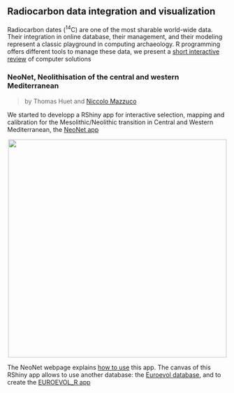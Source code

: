 ## Radiocarbon data integration and visualization

Radiocarbon dates (<sup>14</sup>C) are one of the most sharable world-wide data. Their integration in online database, their management, and their modeling represent a classic playground in computing archaeology. R programming offers different tools to manage these data, we present a [short interactive review](https://neolithic.shinyapps.io/C14dated_review/) of computer solutions

### NeoNet, Neolithisation of the central and western Mediterranean
> by Thomas Huet and [Niccolo Mazzuco](nicco.mazzucco@gmail.com)

We started to developp a RShiny app for interactive selection, mapping and calibration for the Mesolithic/Neolithic transition in Central and Western Mediterranean, the [NeoNet app](https://neolithic.shinyapps.io/NeoNet2/)

<center>

[<img src="/docs/imgs/panel_map.png" width="500"/>](https://neolithic.shinyapps.io/NeoNet2/)

</center>
  
The NeoNet webpage explains [how to use](https://zoometh.github.io/C14/neonet) this app. The canvas of this RShiny app allows to use another database: the [Euroevol database](http://discovery.ucl.ac.uk/1469811/), and to create the [EUROEVOL_R app](https://neolithic.shinyapps.io/Euroevol_R/)   
